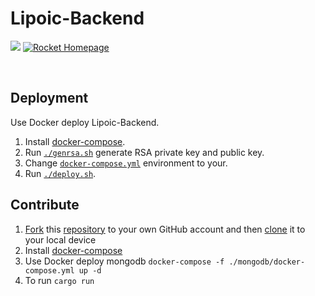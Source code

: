 # Lipoic-Backend

[![](https://img.shields.io/github/license/Lipoic/Lipoic-Frontend.svg)](LICENSE)
[![Rocket Homepage](https://img.shields.io/badge/web-rocket.rs-red.svg?style=flat&label=https&colorB=d33847)](https://rocket.rs)
<p>&nbsp;</p>

## Deployment
Use Docker deploy Lipoic-Backend.
1. Install [docker-compose](https://docs.docker.com/compose/install/).
2. Run [`./genrsa.sh`](./genrsa.sh) generate RSA private key and public key.
3. Change [`docker-compose.yml`](./docker-compose.yml) environment to your.
4. Run [`./deploy.sh`](./deploy.sh).

## Contribute
1. [Fork](https://docs.github.com/en/get-started/quickstart/fork-a-repo) this [repository](https://github.com/Lipoic/Lipoic-Server) to your own GitHub account and then [clone](https://docs.github.com/en/repositories/creating-and-managing-repositories/cloning-a-repository) it to your local device
2. Install [docker-compose](https://docs.docker.com/compose/install/)
3. Use Docker deploy mongodb `docker-compose -f ./mongodb/docker-compose.yml up -d`
4. To run `cargo run`